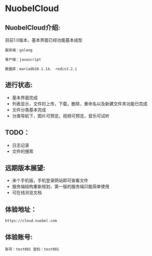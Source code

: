 # NuobelCloud
## NuobelCloud介绍:

目前1.0版本，基本界面已经功能基本成型

```
服务端：golang

客户端：javascript

数据库：mariadb10.1.14、 redis3.2.1

```
## 进行状态:
- 基本界面完成
- 列表显示，文件的上传，下载，删除，重命名以及新建文件夹功能已完成
- 文件分类基本完成
- 分类导航下，图片可预览，视频可预览，音乐可试听
## TODO：
- 日志记录
- 文件的搜索
## 远期版本展望:
- 来个手机版，手机登录网站即可查看文件
- 服务端结构重新规划，第一版的服务端只能简单使用
- 可在线浏览文档

## 体验地址：
```
https://cloud.nuobel.com
```
## 体验账号:
```
账号：test001 密码：test001
```